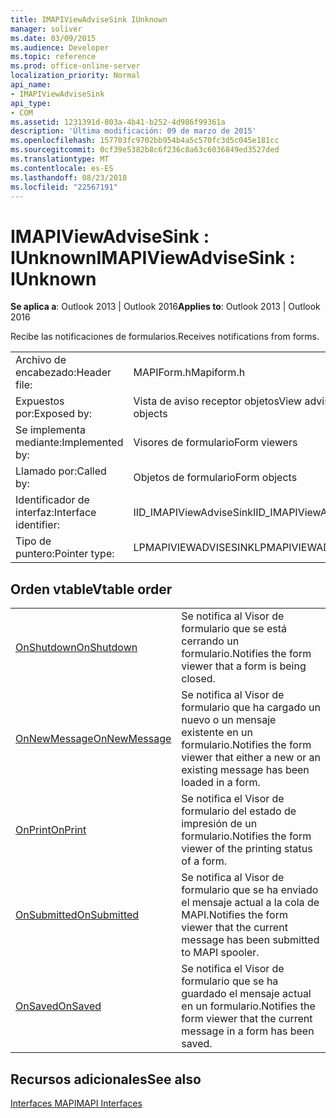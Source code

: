 ```yaml
---
title: IMAPIViewAdviseSink IUnknown
manager: soliver
ms.date: 03/09/2015
ms.audience: Developer
ms.topic: reference
ms.prod: office-online-server
localization_priority: Normal
api_name:
- IMAPIViewAdviseSink
api_type:
- COM
ms.assetid: 1231391d-803a-4b41-b252-4d986f99361a
description: 'Última modificación: 09 de marzo de 2015'
ms.openlocfilehash: 157703fc9702bb954b4a5c570fc3d5c045e181cc
ms.sourcegitcommit: 0cf39e5382b8c6f236c8a63c6036849ed3527ded
ms.translationtype: MT
ms.contentlocale: es-ES
ms.lasthandoff: 08/23/2018
ms.locfileid: "22567191"
---
```

# <a name="imapiviewadvisesink--iunknown"></a><span data-ttu-id="646f5-103">IMAPIViewAdviseSink : IUnknown</span><span class="sxs-lookup"><span data-stu-id="646f5-103">IMAPIViewAdviseSink : IUnknown</span></span>

  
  
<span data-ttu-id="646f5-104">**Se aplica a**: Outlook 2013 | Outlook 2016</span><span class="sxs-lookup"><span data-stu-id="646f5-104">**Applies to**: Outlook 2013 | Outlook 2016</span></span> 
  
<span data-ttu-id="646f5-105">Recibe las notificaciones de formularios.</span><span class="sxs-lookup"><span data-stu-id="646f5-105">Receives notifications from forms.</span></span> 
  
|||
|:-----|:-----|
|<span data-ttu-id="646f5-106">Archivo de encabezado:</span><span class="sxs-lookup"><span data-stu-id="646f5-106">Header file:</span></span>  <br/> |<span data-ttu-id="646f5-107">MAPIForm.h</span><span class="sxs-lookup"><span data-stu-id="646f5-107">Mapiform.h</span></span>  <br/> |
|<span data-ttu-id="646f5-108">Expuestos por:</span><span class="sxs-lookup"><span data-stu-id="646f5-108">Exposed by:</span></span>  <br/> |<span data-ttu-id="646f5-109">Vista de aviso receptor objetos</span><span class="sxs-lookup"><span data-stu-id="646f5-109">View advise sink objects</span></span>  <br/> |
|<span data-ttu-id="646f5-110">Se implementa mediante:</span><span class="sxs-lookup"><span data-stu-id="646f5-110">Implemented by:</span></span>  <br/> |<span data-ttu-id="646f5-111">Visores de formulario</span><span class="sxs-lookup"><span data-stu-id="646f5-111">Form viewers</span></span>  <br/> |
|<span data-ttu-id="646f5-112">Llamado por:</span><span class="sxs-lookup"><span data-stu-id="646f5-112">Called by:</span></span>  <br/> |<span data-ttu-id="646f5-113">Objetos de formulario</span><span class="sxs-lookup"><span data-stu-id="646f5-113">Form objects</span></span>  <br/> |
|<span data-ttu-id="646f5-114">Identificador de interfaz:</span><span class="sxs-lookup"><span data-stu-id="646f5-114">Interface identifier:</span></span>  <br/> |<span data-ttu-id="646f5-115">IID_IMAPIViewAdviseSink</span><span class="sxs-lookup"><span data-stu-id="646f5-115">IID_IMAPIViewAdviseSink</span></span>  <br/> |
|<span data-ttu-id="646f5-116">Tipo de puntero:</span><span class="sxs-lookup"><span data-stu-id="646f5-116">Pointer type:</span></span>  <br/> |<span data-ttu-id="646f5-117">LPMAPIVIEWADVISESINK</span><span class="sxs-lookup"><span data-stu-id="646f5-117">LPMAPIVIEWADVISESINK</span></span>  <br/> |
   
## <a name="vtable-order"></a><span data-ttu-id="646f5-118">Orden vtable</span><span class="sxs-lookup"><span data-stu-id="646f5-118">Vtable order</span></span>

|||
|:-----|:-----|
|[<span data-ttu-id="646f5-119">OnShutdown</span><span class="sxs-lookup"><span data-stu-id="646f5-119">OnShutdown</span></span>](imapiviewadvisesink-onshutdown.md) <br/> |<span data-ttu-id="646f5-120">Se notifica al Visor de formulario que se está cerrando un formulario.</span><span class="sxs-lookup"><span data-stu-id="646f5-120">Notifies the form viewer that a form is being closed.</span></span>  <br/> |
|[<span data-ttu-id="646f5-121">OnNewMessage</span><span class="sxs-lookup"><span data-stu-id="646f5-121">OnNewMessage</span></span>](imapiviewadvisesink-onnewmessage.md) <br/> |<span data-ttu-id="646f5-122">Se notifica al Visor de formulario que ha cargado un nuevo o un mensaje existente en un formulario.</span><span class="sxs-lookup"><span data-stu-id="646f5-122">Notifies the form viewer that either a new or an existing message has been loaded in a form.</span></span>  <br/> |
|[<span data-ttu-id="646f5-123">OnPrint</span><span class="sxs-lookup"><span data-stu-id="646f5-123">OnPrint</span></span>](imapiviewadvisesink-onprint.md) <br/> |<span data-ttu-id="646f5-124">Se notifica el Visor de formulario del estado de impresión de un formulario.</span><span class="sxs-lookup"><span data-stu-id="646f5-124">Notifies the form viewer of the printing status of a form.</span></span>  <br/> |
|[<span data-ttu-id="646f5-125">OnSubmitted</span><span class="sxs-lookup"><span data-stu-id="646f5-125">OnSubmitted</span></span>](imapiviewadvisesink-onsubmitted.md) <br/> |<span data-ttu-id="646f5-126">Se notifica al Visor de formulario que se ha enviado el mensaje actual a la cola de MAPI.</span><span class="sxs-lookup"><span data-stu-id="646f5-126">Notifies the form viewer that the current message has been submitted to MAPI spooler.</span></span>  <br/> |
|[<span data-ttu-id="646f5-127">OnSaved</span><span class="sxs-lookup"><span data-stu-id="646f5-127">OnSaved</span></span>](imapiviewadvisesink-onsaved.md) <br/> |<span data-ttu-id="646f5-128">Se notifica el Visor de formulario que se ha guardado el mensaje actual en un formulario.</span><span class="sxs-lookup"><span data-stu-id="646f5-128">Notifies the form viewer that the current message in a form has been saved.</span></span>  <br/> |
   
## <a name="see-also"></a><span data-ttu-id="646f5-129">Recursos adicionales</span><span class="sxs-lookup"><span data-stu-id="646f5-129">See also</span></span>



[<span data-ttu-id="646f5-130">Interfaces MAPI</span><span class="sxs-lookup"><span data-stu-id="646f5-130">MAPI Interfaces</span></span>](mapi-interfaces.md)

